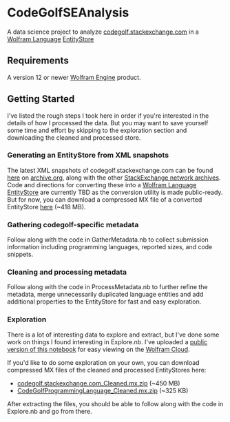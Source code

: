 # CodeGolfSEAnalysis
A data science project to analyze [codegolf.stackexchange.com](https://codegolf.stackexchange.com) in a [Wolfram Language](https://www.wolfram.com/language/) [EntityStore](https://reference.wolfram.com/language/ref/EntityStore.html)

## Requirements
A version 12 or newer [Wolfram Engine](https://www.wolfram.com/products/) product.

## Getting Started
I've listed the rough steps I took here in order if you're interested in the details of how I processed the data.
But you may want to save yourself some time and effort by skipping to the exploration section and downloading the cleaned and processed store.

### Generating an EntityStore from XML snapshots
The latest XML snapshots of codegolf.stackexchange.com can be found [here](https://archive.org/download/stackexchange/codegolf.stackexchange.com.7z) on [archive.org](https://archive.org/), along with the other [StackExchange network archives](https://archive.org/details/stackexchange).
Code and directions for converting these into a [Wolfram Language](https://www.wolfram.com/language/) [EntityStore](https://reference.wolfram.com/language/ref/EntityStore.html) are currently TBD as the conversion utility is made public-ready.
But for now, you can download a compressed MX file of a converted EntityStore [here](https://www.wolframcloud.com/obj/andrews/StackExchange2EntityStore/codegolf.stackexchange.com.mx.zip) (~418 MB). 

### Gathering codegolf-specific metadata
Follow along with the code in GatherMetadata.nb to collect submission information including programming languages, reported sizes, and code snippets.

### Cleaning and processing metadata
Follow along with the code in ProcessMetadata.nb to further refine the metadata, merge unnecessarily duplicated language entities and add additional properties to the EntityStore for fast and easy exploration.

### Exploration
There is a lot of interesting data to explore and extract, but I've done some work on things I found interesting in Explore.nb.
I've uploaded a [public version of this notebook](https://www.wolframcloud.com/obj/andrews/Published/CodeGolfSE-Explore.nb) for easy viewing on the [Wolfram Cloud](https://www.wolframcloud.com/).

If you'd like to do some exploration on your own, you can download compressed MX files of the cleaned and processed EntityStores here:
 * [codegolf.stackexchange.com_Cleaned.mx.zip](https://www.wolframcloud.com/obj/andrews/StackExchange2EntityStore/codegolf.stackexchange.com_Cleaned.mx.zip) (~450 MB)
 * [CodeGolfProgrammingLanguage_Cleaned.mx.zip](https://www.wolframcloud.com/obj/andrews/StackExchange2EntityStore/CodeGolfProgrammingLanguage_Cleaned.mx.zip) (~325 KB)
 
After extracting the files, you should be able to follow along with the code in Explore.nb and go from there.
